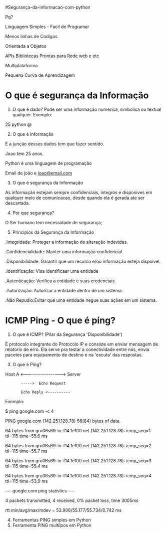#Segurança-da-informacao-com-python

Pq?

Linguagem Simples - Facil de Programar

Menos linhas de Codigos

Orientada a Objetos

APIs  Bibliotecas Prontas para Rede web e etc

Multiplataforma

Pequena Curva de Aprendizagem

# O que é segurança da Informação

1. O que é dado?
Pode ser uma informação numerica, simbolica ou textual qualquer.
Exemplo:

25
python
@

2. O que é informação

É a junção desses dados tem que fazer sentido.

Joao tem 25 anos.

Python é uma linguagem de programação

Email de joão e joao@email.com

3. O que é segurança da Informação

As informação estejam sempre confidenciais, integros e disponives em qualquer meio de comunicacao, desde quando ela é gerada ate ser descartada.

4. Por que segurança?

O Ser humano tem necessidade de segurança;

5. Principios da Segurança da Informação

.Integridade: Proteger a informação de alteração indevidas.

.Confidencialidade: Manter uma informação confidencial.

.Disponibilidade: Garantir que um recurso e/ou informação esteja dispoivel.

.Identificação: Visa identificaar uma entidade

.Autenticação: Verifica a entidade e suas credenciais

.Autorização: Autorizar a entidade dentro de um sistema.

.Não Repudio:Evitar que uma entidade negue suas ações em um sistema.

# ICMP Ping - O que é ping?

1. O que é ICMP? (Pilar da Segurança 'Disponibilidade')

É protocolo integrante do Protocolo IP e consiste em enviar mensagem de relatorio de erro.
Ela serve pra testar a conectividade entre nós, envia pacotes para equipamento de destino e na 'escuta' das respostas.

3. O que é Ping?

Host A     <----------------->     Server

           ----->  Echo Request

           Echo Reply <----------

Exemplo:

$ ping google.com -c 4

PING google.com (142.251.128.78) 56(84) bytes of data.

64 bytes from gru06s69-in-f14.1e100.net (142.251.128.78): icmp_seq=1 ttl=115 time=55.6 ms

64 bytes from gru06s69-in-f14.1e100.net (142.251.128.78): icmp_seq=2 ttl=115 time=55.7 ms

64 bytes from gru06s69-in-f14.1e100.net (142.251.128.78): icmp_seq=3 ttl=115 time=55.4 ms

64 bytes from gru06s69-in-f14.1e100.net (142.251.128.78): icmp_seq=4 ttl=115 time=53.9 ms

--- google.com ping statistics ---

4 packets transmitted, 4 received, 0% packet loss, time 3005ms

rtt min/avg/max/mdev = 53.906/55.177/55.734/0.742 ms

          

4. Ferramentas PING simples em Python
5. Ferramenta PING multilpos em Python







 



